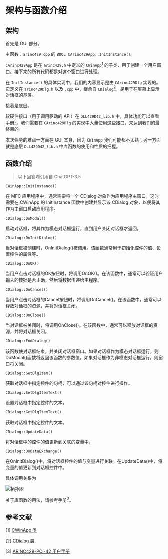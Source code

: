 # 架构与函数介绍

## 架构

首先是 GUI 部分。

主函数：`arinc429.cpp` 的 `BOOL CArinc429App::InitInstance()`。

`CArinc429App` 是在 `arinc429.h` 中定义的 `CWinApp`[<sup>1</sup>](#refer-anchor-1) 的子类，用于创建一个用户窗口。接下来的所有代码都是对这个窗口进行处理。

在 `InitInstance()` 的具体实现中，我们的内容显示是由 `CArinc429Dlg` 实现的。它定义在 `arinc429Dlg.h` 以及 `.cpp` 中，继承自 `CDialog`[<sup>2</sup>](#refer-anchor-2)，是用于在屏幕上显示对话框的基类。

接着是底层。

软硬件接口（用于调用驱动的 API）在 `DLL429D42_lib.h` 中，具体功能可以查看手册[<sup>3</sup>](#refer-anchor-3)。我们需要在 `CArinc429Dlg` 的实现中大量使用这些接口，来达到我们的最终目的。

本次任务的难点一方面在 GUI 本身，因为 `CWinApp` 我们可能都不太熟；另一方面就是底层 `DLL429D42_lib.h` 中库函数的使用和性质的把握。

## 函数介绍

> 以下回答均引用自 ChatGPT-3.5

`CWinApp::InitInstance()`

在 MFC 应用程序中，通常需要将一个 CDialog 对象作为应用程序主窗口，这时需要在 CWinApp 的 InitInstance 函数中创建并显示该 CDialog 对象，以便将其作为主窗口启动应用程序。

`CDialog::DoModal()`

启动对话框，将其作为模态对话框运行，直到用户关闭对话框才返回。

`CDialog::OnInitDialog()`

当对话框被创建时，OnInitDialog()被调用。该函数通常用于初始化控件的值、设置控件的属性等。

`CDialog::OnOK()`

当用户点击对话框的OK按钮时，将调用OnOK()。在该函数中，通常可以验证用户输入的数据是否正确，然后将数据传递给主程序。

`CDialog::OnCancel()`

当用户点击对话框的Cancel按钮时，将调用OnCancel()。在该函数中，通常可以释放对话框的资源，并将对话框关闭。

`CDialog::OnClose()`

当对话框被关闭时，将调用OnClose()。在该函数中，通常可以释放对话框的资源，并将对话框关闭。

`CDialog::EndDialog()`

该函数使对话框结束，并关闭对话框窗口。如果对话框作为模态对话框运行，则DoModal()函数将返回该函数的参数值。如果对话框作为非模态对话框运行，则窗口将关闭。

`CDialog::GetDlgItem()`

获取对话框中指定控件的句柄，可以通过该句柄对控件进行操作。

`CDialog::SetDlgItemText()`

设置对话框中指定控件的文本。

`CDialog::GetDlgItemText()`

获取对话框中指定控件的文本。

`CDialog::UpdateData()`

将对话框中的控件的值更新到关联的变量中。

`CDialog::DoDataExchange()`

在OnInitDialog()中，将对话框控件的值与变量进行关联。在UpdateData()中，将变量的值更新到对话框控件中。

具体调用关系为

![拓扑图](https://s2.loli.net/2023/04/11/9Cj7hEqVPnzMUc8.png)

关于库函数的用法，请参考手册[<sup>3</sup>](#refer-anchor-3)。

## 参考文献

<div id="refer-anchor-1"></div>

[1] [CWinApp 类](https://learn.microsoft.com/zh-cn/cpp/mfc/reference/cwinapp-class?view=msvc-170)

<div id="refer-anchor-2"></div>

[2] [CDialog 类](https://learn.microsoft.com/zh-cn/cpp/mfc/reference/cdialog-class?view=msvc-170)

<div id="refer-anchor-3"></div>

[3] [ARINC429-PCI-42 用户手册](./ARINC429-PCI-42%20manual.pdf)

